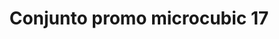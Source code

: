 ---
title: Conjunto promo microcubic 17
date: 
draft: false

# descripcion
description : Conjunto de cadena y dije con microcubic. Largo de cadena 40, 45 o 50 cm a elección

materials: 

color: 

dimensions: 

code: 06-26-0712

type: "Conjuntos"

categories: []

price: $3.240,00

price_eftvo: $2.750,00

# Images
# first image will be shown in the product page
images:
  # - image: "images/path_to_image"
  # La ubicacion de las imagenes es imagenes/Conjuntos/Conjuntos.Cadena y Dije/06-26-0712-conjunto-promo-microcubic-17
  - image: "./images/conjuntos/cadena_y_dije/06-26-0712-conjunto-promo-microcubic-17.jpg"
---